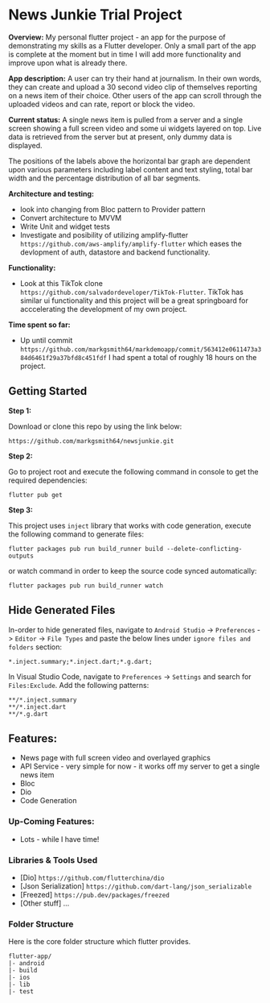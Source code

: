 # News Junkie Trial Project

**Overview:**
My personal flutter project - an app for the purpose of demonstrating my skills as a Flutter developer. Only a small part of the app is complete at the moment but in time I will add more functionality and improve upon what is already there.

**App description:**
A user can try their hand at journalism. In their own words, they can create and upload a 30 second video clip of themselves reporting on a news item of their choice. Other users of the app can scroll through the uploaded videos and can rate, report or block the video.

**Current status:**
A single news item is pulled from a server and a single screen showing a full screen video and some ui widgets layered on top. Live data is retrieved from the server but at present, only dummy data is displayed. 

The positions of the labels above the horizontal bar graph are dependent upon various parameters including label content and text styling, total bar width and the percentage distribution of all bar segments.

**Architecture and testing:**
* look into changing from Bloc pattern to Provider pattern
* Convert architecture to MVVM
* Write Unit and widget tests
* Investigate and posibility of utilizing amplify-flutter ```https://github.com/aws-amplify/amplify-flutter``` which eases the devlopment of auth, datastore and backend functionality. 

**Functionality:**
* Look at this TikTok clone ```https://github.com/salvadordeveloper/TikTok-Flutter```. TikTok has similar ui functionality and this project will be a great springboard for acccelerating the development of my own project.

**Time spent so far:**
* Up until commit ```https://github.com/markgsmith64/markdemoapp/commit/563412e0611473a384d6461f29a37bfd8c451fdf``` I had spent a total of roughly 18 hours on the project.

## Getting Started

**Step 1:**

Download or clone this repo by using the link below:

```
https://github.com/markgsmith64/newsjunkie.git
```

**Step 2:**

Go to project root and execute the following command in console to get the required dependencies: 

```
flutter pub get 
```

**Step 3:**

This project uses `inject` library that works with code generation, execute the following command to generate files:

```
flutter packages pub run build_runner build --delete-conflicting-outputs
```

or watch command in order to keep the source code synced automatically:

```
flutter packages pub run build_runner watch
```

## Hide Generated Files

In-order to hide generated files, navigate to `Android Studio` -> `Preferences` -> `Editor` -> `File Types` and paste the below lines under `ignore files and folders` section:

```
*.inject.summary;*.inject.dart;*.g.dart;
```

In Visual Studio Code, navigate to `Preferences` -> `Settings` and search for `Files:Exclude`. Add the following patterns:
```
**/*.inject.summary
**/*.inject.dart
**/*.g.dart
```

## Features:

* News page with full screen video and overlayed graphics
* API Service - very simple for now - it works off my server to get a single news item
* Bloc
* Dio
* Code Generation

### Up-Coming Features:

* Lots - while I have time!

### Libraries & Tools Used

* [Dio] ```https://github.com/flutterchina/dio```
* [Json Serialization] ```https://github.com/dart-lang/json_serializable```
* [Freezed] ```https://pub.dev/packages/freezed```
* [Other stuff] ...

### Folder Structure
Here is the core folder structure which flutter provides.

```
flutter-app/
|- android
|- build
|- ios
|- lib
|- test
```
